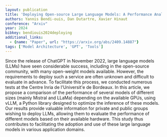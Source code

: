 ```yaml
---
layout: publication
title: 'Deploying Open-source Large Language Models: A Performance Analysis'
authors: Yannis Bendi-ouis, Dan Dutartre, Xavier Hinaut
conference: "Arxiv"
year: 2024
bibkey: bendiouis2024deploying
additional_links:
  - {name: "Paper", url: "https://arxiv.org/abs/2409.14887"}
tags: ['Model Architecture', 'GPT', 'Tools']
---
```

Since the release of ChatGPT in November 2022, large language models (LLMs)
have seen considerable success, including in the open-source community, with
many open-weight models available. However, the requirements to deploy such a
service are often unknown and difficult to evaluate in advance. To facilitate
this process, we conducted numerous tests at the Centre Inria de l'Universit\'e
de Bordeaux. In this article, we propose a comparison of the performance of
several models of different sizes (mainly Mistral and LLaMa) depending on the
available GPUs, using vLLM, a Python library designed to optimize the inference
of these models. Our results provide valuable information for private and
public groups wishing to deploy LLMs, allowing them to evaluate the performance
of different models based on their available hardware. This study thus
contributes to facilitating the adoption and use of these large language models
in various application domains.
